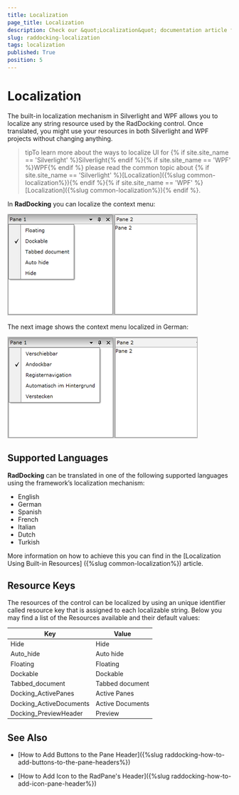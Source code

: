 ```yaml
---
title: Localization
page_title: Localization
description: Check our &quot;Localization&quot; documentation article for the RadDocking {{ site.framework_name }} control.
slug: raddocking-localization
tags: localization
published: True
position: 5
---
```


# Localization

The built-in localization mechanism in Silverlight and WPF allows you to localize any string resource used by the RadDocking control. Once translated, you might use your resources in both Silverlight and WPF projects without changing anything.

>tipTo learn more about the ways to localize UI for {% if site.site_name == 'Silverlight' %}Silverlight{% endif %}{% if site.site_name == 'WPF' %}WPF{% endif %} please read the common topic about {% if site.site_name == 'Silverlight' %}[Localization]({%slug common-localization%}){% endif %}{% if site.site_name == 'WPF' %}[Localization]({%slug common-localization%}){% endif %}.

In __RadDocking__ you can localize the context menu:

![Rad Docking localization en](images/RadDocking_localization_en.png)

The next image shows the context menu localized in German: 

![Rad Docking localization de](images/RadDocking_localization_de.png)

## Supported Languages

__RadDocking__ can be translated in one of the following supported languages using the framework’s localization mechanism:

* English
* German
* Spanish
* French
* Italian
* Dutch
* Turkish

More information on how to achieve this you can find in the [Localization Using Built-in Resources] ({%slug common-localization%}) article.

## Resource Keys

The resources of the control can be localized by using an unique identifier called resource key that is assigned to each localizable string. Below you may find a list of the Resources available and their default values:

Key	|	Value
---	|	---
Hide	|	Hide
Auto_hide	|	Auto hide
Floating	|	Floating
Dockable	|	Dockable
Tabbed_document	|	Tabbed document
Docking_ActivePanes | Active Panes
Docking_ActiveDocuments | Active Documents
Docking_PreviewHeader | Preview

## See Also

 * [How to Add Buttons to the Pane Header]({%slug raddocking-how-to-add-buttons-to-the-pane-headers%})

 * [How to Add Icon to the RadPane's Header]({%slug raddocking-how-to-add-icon-pane-header%})
